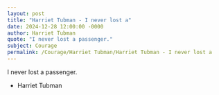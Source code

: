```yaml
---
layout: post
title: "Harriet Tubman - I never lost a"
date: 2024-12-28 12:00:00 -0000
author: Harriet Tubman
quote: "I never lost a passenger."
subject: Courage
permalink: /Courage/Harriet Tubman/Harriet Tubman - I never lost a
---
```


I never lost a passenger.

- Harriet Tubman
